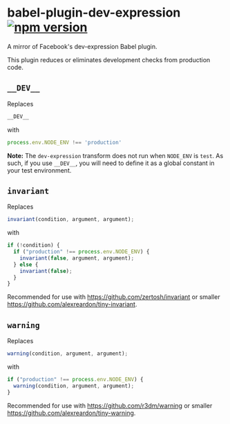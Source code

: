 # babel-plugin-dev-expression [![npm version](https://badge.fury.io/js/babel-plugin-dev-expression.svg)](https://badge.fury.io/js/babel-plugin-dev-expression)

A mirror of Facebook's dev-expression Babel plugin.

This plugin reduces or eliminates development checks from production code.

## `__DEV__`

Replaces

```js
__DEV__
```

with

```js
process.env.NODE_ENV !== 'production'
```

**Note:** The `dev-expression` transform does not run when `NODE_ENV` is `test`. As such, if you use `__DEV__`, you will need to define it as a global constant in your test environment.

## `invariant`

Replaces

```js
invariant(condition, argument, argument);
```

with

```js
if (!condition) {
  if ("production" !== process.env.NODE_ENV) {
    invariant(false, argument, argument);
  } else {
    invariant(false);
  }
}
```

Recommended for use with https://github.com/zertosh/invariant or smaller https://github.com/alexreardon/tiny-invariant.

## `warning`

Replaces

```js
warning(condition, argument, argument);
```

with

```js
if ("production" !== process.env.NODE_ENV) {
  warning(condition, argument, argument);
}
```

Recommended for use with https://github.com/r3dm/warning or smaller https://github.com/alexreardon/tiny-warning.
